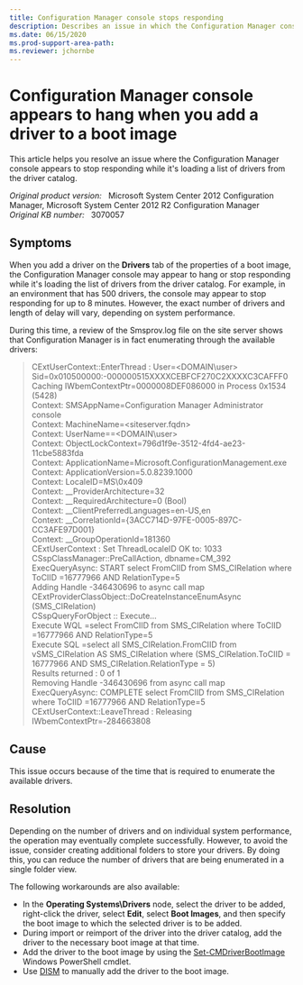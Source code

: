 ```yaml
---
title: Configuration Manager console stops responding 
description: Describes an issue in which the Configuration Manager console appears to stop responding while it's loading a list of drivers from the driver catalog.
ms.date: 06/15/2020
ms.prod-support-area-path:
ms.reviewer: jchornbe
---
```

# Configuration Manager console appears to hang when you add a driver to a boot image

This article helps you resolve an issue where the Configuration Manager console appears to stop responding while it's loading a list of drivers from the driver catalog.

_Original product version:_ &nbsp; Microsoft System Center 2012 Configuration Manager, Microsoft System Center 2012 R2 Configuration Manager  
_Original KB number:_ &nbsp; 3070057

## Symptoms

When you add a driver on the **Drivers** tab of the properties of a boot image, the Configuration Manager console may appear to hang or stop responding while it's loading the list of drivers from the driver catalog. For example, in an environment that has 500 drivers, the console may appear to stop responding for up to 8 minutes. However, the exact number of drivers and length of delay will vary, depending on system performance.

During this time, a review of the Smsprov.log file on the site server shows that Configuration Manager is in fact enumerating through the available drivers:

> CExtUserContext::EnterThread : User=\<DOMAIN\user> Sid=0x010500000:-000000515XXXXCEBFCF270C2XXXXC3CAFFF0 Caching IWbemContextPtr=0000008DEF086000 in Process 0x1534 (5428)  
> Context: SMSAppName=Configuration Manager Administrator console  
> Context: MachineName=\<siteserver.fqdn>  
> Context: UserName==\<DOMAIN\user>  
> Context: ObjectLockContext=796d1f9e-3512-4fd4-ae23-11cbe5883fda  
> Context: ApplicationName=Microsoft.ConfigurationManagement.exe  
> Context: ApplicationVersion=5.0.8239.1000  
> Context: LocaleID=MS\0x409  
> Context: __ProviderArchitecture=32  
> Context: \__RequiredArchitecture=0 (Bool)  
> Context: __ClientPreferredLanguages=en-US,en  
> Context: __CorrelationId={3ACC714D-97FE-0005-897C-CC3AFE97D001}  
> Context: __GroupOperationId=181360  
> CExtUserContext : Set ThreadLocaleID OK to: 1033  
> CSspClassManager::PreCallAction, dbname=CM_392  
> ExecQueryAsync: START select FromCIID from SMS_CIRelation where ToCIID =16777966 AND RelationType=5  
> Adding Handle -346430696 to async call map  
> CExtProviderClassObject::DoCreateInstanceEnumAsync (SMS_CIRelation)  
> CSspQueryForObject :: Execute...  
> Execute WQL =select FromCIID from SMS_CIRelation where ToCIID =16777966 AND RelationType=5  
> Execute SQL =select all SMS_CIRelation.FromCIID from vSMS_CIRelation AS SMS_CIRelation where (SMS_CIRelation.ToCIID = 16777966 AND SMS_CIRelation.RelationType = 5)  
> Results returned : 0 of 1  
> Removing Handle -346430696 from async call map  
> ExecQueryAsync: COMPLETE select FromCIID from SMS_CIRelation where ToCIID =16777966 AND RelationType=5  
> CExtUserContext::LeaveThread : Releasing IWbemContextPtr=-284663808

## Cause

This issue occurs because of the time that is required to enumerate the available drivers.

## Resolution

Depending on the number of drivers and on individual system performance, the operation may eventually complete successfully. However, to avoid the issue, consider creating additional folders to store your drivers. By doing this, you can reduce the number of drivers that are being enumerated in a single folder view.

The following workarounds are also available:

- In the **Operating Systems\Drivers** node, select the driver to be added, right-click the driver, select **Edit**, select **Boot Images**, and then specify the boot image to which the selected driver is to be added.
- During import or reimport of the driver into the driver catalog, add the driver to the necessary boot image at that time.
- Add the driver to the boot image by using the [Set-CMDriverBootImage](/previous-versions/system-center/powershell/system-center-2012-r2/jj821905(v=sc.20)?redirectedfrom=MSDN) Windows PowerShell cmdlet.
- Use [DISM](/previous-versions/windows/it-pro/windows-8.1-and-8/dn613857(v=win.10)?redirectedfrom=MSDN) to manually add the driver to the boot image.
